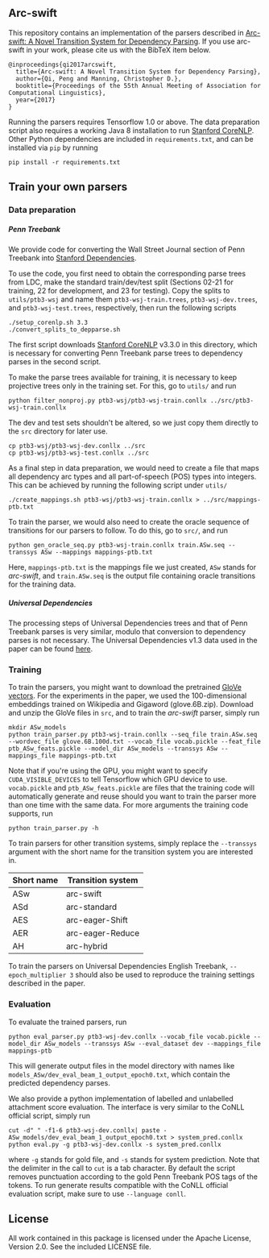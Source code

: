 ## Arc-swift
This repository contains an implementation of the parsers described in [Arc-swift: A Novel Transition System for Dependency Parsing](https://nlp.stanford.edu/pubs/qi2017arcswift.pdf). If you use arc-swift in your work, please cite us with the BibTeX item below.

```
@inproceedings{qi2017arcswift,
  title={Arc-swift: A Novel Transition System for Dependency Parsing},
  author={Qi, Peng and Manning, Christopher D.},
  booktitle={Proceedings of the 55th Annual Meeting of Association for Computational Linguistics},
  year={2017}
}
```

Running the parsers requires Tensorflow 1.0 or above. The data preparation script also requires a working Java 8 installation to run [Stanford CoreNLP](https://stanfordnlp.github.io/CoreNLP/index.html). Other Python dependencies are included in `requirements.txt`, and can be installed via `pip` by running

```
pip install -r requirements.txt
```

## Train your own parsers
### Data preparation

##### Penn Treebank

We provide code for converting the Wall Street Journal section of Penn Treebank into [Stanford Dependencies](https://nlp.stanford.edu/software/stanford-dependencies.shtml).

To use the code, you first need to obtain the corresponding parse trees from LDC, make the standard train/dev/test split (Sections 02-21 for training, 22 for development, and 23 for testing). Copy the splits to `utils/ptb3-wsj` and name them `ptb3-wsj-train.trees`, `ptb3-wsj-dev.trees`, and `ptb3-wsj-test.trees`, respectively, then run the following scripts

```
./setup_corenlp.sh 3.3
./convert_splits_to_depparse.sh
```

The first script downloads [Stanford CoreNLP](https://stanfordnlp.github.io/CoreNLP/index.html) v3.3.0 in this directory, which is necessary for converting Penn Treebank parse trees to dependency parses in the second script.

To make the parse trees available for training, it is necessary to keep projective trees only in the training set. For this, go to `utils/` and run

```
python filter_nonproj.py ptb3-wsj/ptb3-wsj-train.conllx ../src/ptb3-wsj-train.conllx
```

The dev and test sets shouldn't be altered, so we just copy them directly to the `src` directory for later use.

```
cp ptb3-wsj/ptb3-wsj-dev.conllx ../src
cp ptb3-wsj/ptb3-wsj-test.conllx ../src
```

As a final step in data preparation, we would need to create a file that maps all dependency arc types and all part-of-speech (POS) types into integers. This can be achieved by running the following script under `utils/`

```
./create_mappings.sh ptb3-wsj/ptb3-wsj-train.conllx > ../src/mappings-ptb.txt
```

To train the parser, we would also need to create the oracle sequence of transitions for our parsers to follow. To do this, go to `src/`, and run

```
python gen_oracle_seq.py ptb3-wsj-train.conllx train.ASw.seq --transsys ASw --mappings mappings-ptb.txt
```

Here, `mappings-ptb.txt` is the mappings file we just created, `ASw` stands for _arc-swift_, and `train.ASw.seq` is the output file containing oracle transitions for the training data.

##### Universal Dependencies

The processing steps of Universal Dependencies trees and that of Penn Treebank parses is very similar, modulo that conversion to dependency parses is not necessary. The Universal Dependencies v1.3 data used in the paper can be found [here](http://universaldependencies.org/#download).

### Training

To train the parsers, you might want to download the pretrained [GloVe vectors](https://nlp.stanford.edu/projects/glove/). For the experiments in the paper, we used the 100-dimensional embeddings trained on Wikipedia and Gigaword (glove.6B.zip). Download and unzip the GloVe files in `src`, and to train the _arc-swift_ parser, simply run

```
mkdir ASw_models
python train_parser.py ptb3-wsj-train.conllx --seq_file train.ASw.seq --wordvec_file glove.6B.100d.txt --vocab_file vocab.pickle --feat_file ptb_ASw_feats.pickle --model_dir ASw_models --transsys ASw --mappings_file mappings-ptb.txt
```

Note that if you're using the GPU, you might want to specify `CUDA_VISIBLE_DEVICES` to tell Tensorflow which GPU device to use. `vocab.pickle` and `ptb_ASw_feats.pickle` are files that the training code will automatically generate and reuse should you want to train the parser more than one time with the same data. For more arguments the training code supports, run

```
python train_parser.py -h
```

To train parsers for other transition systems, simply replace the `--transsys` argument with the short name for the transition system you are interested in.

|Short name |Transition system |
|-----------|------------------|
|ASw        | arc-swift        |
|ASd        | arc-standard     |
|AES        | arc-eager-Shift  |
|AER        | arc-eager-Reduce |
|AH         | arc-hybrid       |

To train the parsers on Universal Dependencies English Treebank, `--epoch_multiplier 3` should also be used to reproduce the training settings described in the paper.

### Evaluation

To evaluate the trained parsers, run

```
python eval_parser.py ptb3-wsj-dev.conllx --vocab_file vocab.pickle --model_dir ASw_models --transsys ASw --eval_dataset dev --mappings_file mappings-ptb
```

This will generate output files in the model directory with names like `models_ASw/dev_eval_beam_1_output_epoch0.txt`, which contain the predicted dependency parses.

We also provide a python implementation of labelled and unlabelled attachment score evaluation. The interface is very similar to the CoNLL official script, simply run

```
cut -d"	" -f1-6 ptb3-wsj-dev.conllx| paste - ASw_models/dev_eval_beam_1_output_epoch0.txt > system_pred.conllx
python eval.py -g ptb3-wsj-dev.conllx -s system_pred.conllx
```
where `-g` stands for gold file, and `-s` stands for system prediction. Note that the delimiter in the call to `cut` is a tab character. By default the script removes punctuation according to the gold Penn Treebank POS tags of the tokens. To run generate results compatible with the CoNLL official evaluation script, make sure to use `--language conll`.

## License

All work contained in this package is licensed under the Apache License, Version 2.0. See the included LICENSE file.
